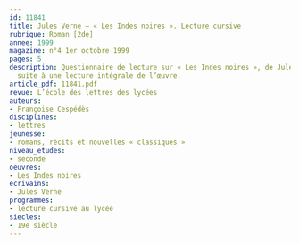 ```yaml
---
id: 11841
title: Jules Verne – « Les Indes noires ». Lecture cursive 
rubrique: Roman [2de]
annee: 1999
magazine: n°4 1er octobre 1999
pages: 5
description: Questionnaire de lecture sur « Les Indes noires », de Jules Verne, faisant
  suite à une lecture intégrale de l’œuvre.
article_pdf: 11841.pdf
revue: L’école des lettres des lycées
auteurs:
- Françoise Cespédès
disciplines:
- lettres
jeunesse:
- romans, récits et nouvelles « classiques »
niveau_etudes:
- seconde
oeuvres:
- Les Indes noires
ecrivains:
- Jules Verne
programmes:
- lecture cursive au lycée
siecles:
- 19e siècle
---
```

